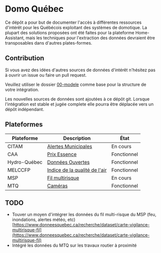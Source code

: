 # Domo Québec

Ce dépôt a pour but de documenter l'accès à différentes ressources d'intérêt pour les Québécois exploitant des systèmes de domotique. La plupart des solutions proposées ont été faites pour la plateforme Home-Assistant, mais les techniques pour l'extraction des données devraient être transposables dans d'autres plates-formes.

## Contribution

Si vous avez des idées d'autres sources de données d'intérêt n'hésitez pas à ouvrir un issue ou faire un pull request.

Veuillez utiliser le dossier [00-modele](/00-modele/) comme base pour la structure de votre intégration.

Les nouvelles sources de données sont ajoutées à ce dépôt git. Lorsque l'intégration est stable et jugée complete elle pourra être déplacée vers un dépôt indépendant.


## Plateformes

| Plateforme | Description | État |
|-|-|-|
| CITAM | [Alertes Municipales](/citam/) | En cours |
| CAA | [Prix Essence](/caa/) | Fonctionnel |
| Hydro-Québec | [Données Ouvertes](/hydro-quebec/) | Fonctionnel |
| MELCCFP | [Indice de la qualité de l'air](/melccfp/) | Fonctionnel |
| MSP | [Fil multirisque](/msp/) | En cours |
| MTQ | [Caméras](/mtq/) | Fonctionnel |

## TODO

- Touver un moyen d'intégrer les données du fil multi-risque du MSP (feu, inondations, alertes météo, etc) [https://www.donneesquebec.ca/recherche/dataset/carte-vigilance-multirisque-fil](https://www.donneesquebec.ca/recherche/dataset/carte-vigilance-multirisque-fil)
- Intégré les données du MTQ sur les travaux routier à proximité
